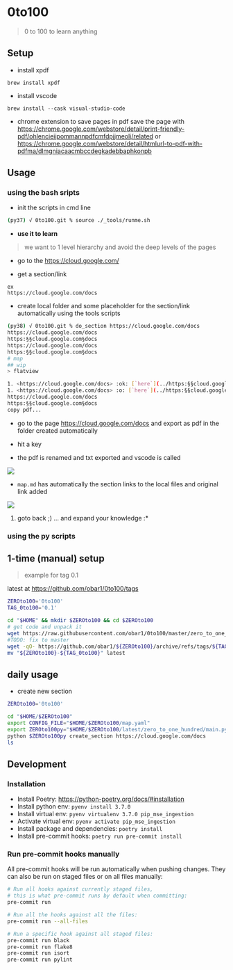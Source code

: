 # 0to100

> 0 to 100 to learn anything


## Setup

* install xpdf
```
brew install xpdf
```

* install vscode
```
brew install --cask visual-studio-code
```


* chrome extension to save pages in pdf
save the page with https://chrome.google.com/webstore/detail/print-friendly-pdf/ohlencieiipommannpdfcmfdpjjmeolj/related or https://chrome.google.com/webstore/detail/htmlurl-to-pdf-with-pdfma/dlmgniacaacmbccdegkadebbaphkonpb

## Usage

### using the bash sripts
* init the scripts in cmd line

```bash
(py37) √ 0to100.git % source ./_tools/runme.sh

```

* **use it to learn**

> we want to 1 level hierarchy and avoid the deep levels of the pages

- go to the https://cloud.google.com/

- get a section/link

```
ex
https://cloud.google.com/docs
```

- create local folder and some placeholder for the section/link automatically using the tools scripts

```bash
(py38) √ 0to100.git % do_section https://cloud.google.com/docs
https://cloud.google.com/docs
https:§§cloud.google.com§docs
https://cloud.google.com/docs
https:§§cloud.google.com§docs
# map
## wip
> flatview

1. <https://cloud.google.com/docs> :ok: [`here`](../https:§§cloud.google.com§api-gateway§docs/readme.md)1. <https://cloud.google.com/docs> :o: [`here`](../https:§§cloud.google.com§docs/readme.md)
1. <https://cloud.google.com/docs> :o: [`here`](../https:§§cloud.google.com§docs/readme.md)
https://cloud.google.com/docs
https:§§cloud.google.com§docs
copy pdf...
```
- go to the page https://cloud.google.com/docs and export as pdf in the folder created automatically

- hit a key

- the pdf is renamed and txt exported and vscode is called

![](1083eacc-b42e-489c-bed4-9e16cf3d64c5.png)

- `map.md` has automatically the section links to the local files and original link added

![](2bcf4234-8a4e-4263-be9d-e65210ef696e.png)

1. goto back ;) ... and expand your knowledge :*


### using the py scripts

## 1-time (manual) setup 

> example for tag 0.1 

latest at https://github.com/obar1/0to100/tags


```bash
ZEROto100='0to100'
TAG_0to100='0.1'

cd "$HOME" && mkdir $ZEROto100 && cd $ZEROto100
# get code and unpack it
wget https://raw.githubusercontent.com/obar1/0to100/master/zero_to_one_hundred/tests/resources/map.yaml
#TODO: fix to master 
wget -qO- https://github.com/obar1/${ZEROto100}/archive/refs/tags/${TAG_0to100}.tar.gz | tar -xvf -
mv "${ZEROto100}-${TAG_0to100}" latest
```

## daily usage


-  create new section

```bash
ZEROto100='0to100'

cd "$HOME/$ZEROto100"
export CONFIG_FILE="$HOME/$ZEROto100/map.yaml"
export ZEROto100py="$HOME/$ZEROto100/latest/zero_to_one_hundred/main.py"
python $ZEROto100py create_section https://cloud.google.com/docs
ls
```

## Development

### Installation

* Install Poetry: <https://python-poetry.org/docs/#installation>
* Install python env: `pyenv install 3.7.0`
* Install virtual env: `pyenv virtualenv 3.7.0 pip_mse_ingestion`
* Activate virtual env: `pyenv activate pip_mse_ingestion`
* Install package and dependencies: `poetry install`
* Install pre-commit hooks: `poetry run pre-commit install`

### Run pre-commit hooks manually

All pre-commit hooks will be run automatically when pushing changes.
They can also be run on staged files or on all files manually:

```bash
# Run all hooks against currently staged files,
# this is what pre-commit runs by default when committing:
pre-commit run

# Run all the hooks against all the files:
pre-commit run --all-files

# Run a specific hook against all staged files:
pre-commit run black
pre-commit run flake8
pre-commit run isort
pre-commit run pylint
```


```